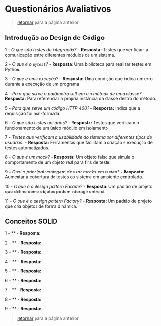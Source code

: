 # Questionários Avaliativos

> [retornar](../../README.md) para a página anterior

## Introdução ao Design de Código

1 - *O que são testes de integração?* - **Resposta:** Testes que verificam a comunicação entre diferentes módulos de um sistema.

2 - *O que é o `pytest`?* - **Resposta:** Uma biblioteca para realizar testes em Python.

3 - *O que é uma exceção?* - **Resposta:** Uma condição que indica um erro durante a execução de um programa

4 - *Para que serve o parâmetro self em um método de uma classe?* - **Resposta:** Para referenciar a própria instância da classe dentro do método.

5 - *Para que serve um código HTTP 400?* - **Resposta:** Indica que a requisição foi mal-formada.

6 - *O que são testes unitários?* - **Resposta:** Testes que verificam o funcionamento de um único módulo em isolamento

7 - *Testes que verificam a usabilidade do sistema por diferentes tipos de usuários.* - **Resposta:** Ferramentas que facilitam a criação e execução de testes automatizados.

8 - *O que é um mock?* - **Resposta:** Um objeto falso que simula o comportamento de um objeto real para fins de teste.

9 - *Qual a principal vantagem de usar mocks em testes?* - **Resposta:** Aumentar a cobertura de testes do sistema em ambiente controlado.

10 - *O que é o design pattern Facade?* - **Resposta:** Um padrão de projeto que define como objetos podem interagir entre si.

11 - *O que é o design pattern Factory?* - **Resposta:** Um padrão de projeto que cria objetos de forma dinâmica.

## Conceitos SOLID

1 - ** - **Resposta:**

2 - ** - **Resposta:**

3 - ** - **Resposta:**

4 - ** - **Resposta:**

5 - ** - **Resposta:**

6 - ** - **Resposta:**

7 - ** - **Resposta:**

8 - ** - **Resposta:**

9 - ** - **Resposta:**

> [retornar](../../README.md) para a página anterior
